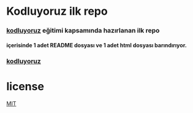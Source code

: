 # Kodluyoruz ilk repo

### [kodluyoruz](https://google.com) eğitimi kapsamında hazırlanan ilk repo

#### içerisinde 1 adet README dosyası ve 1 adet html dosyası barındırıyor.









### [kodluyoruz](https://google.com)



# license

[MIT](https://google.com)






